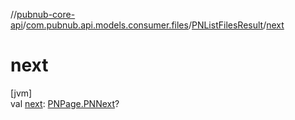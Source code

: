 //[pubnub-core-api](../../../index.md)/[com.pubnub.api.models.consumer.files](../index.md)/[PNListFilesResult](index.md)/[next](next.md)

# next

[jvm]\
val [next](next.md): [PNPage.PNNext](../../com.pubnub.api.models.consumer.objects/-p-n-page/-p-n-next/index.md)?

